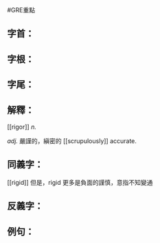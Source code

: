 #GRE重點
## 字首：

## 字根：

## 字尾：


## 解釋：
[[rigor]] *n.*

*adj.*
嚴謹的，縝密的
[[scrupulously]] accurate.


## 同義字：
[[rigid]] 但是，rigid 更多是負面的謹慎，意指不知變通

## 反義字：

## 例句：

